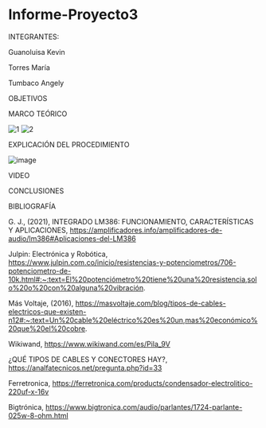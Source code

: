 # Informe-Proyecto3

INTEGRANTES:

Guanoluisa Kevin

Torres María

Tumbaco Angely

OBJETIVOS

MARCO TEÓRICO

![1](https://user-images.githubusercontent.com/116812951/222223920-e8c9ab67-d0ba-4d6b-8c23-2e12c6befd4b.png)
![2](https://user-images.githubusercontent.com/116812951/222224012-a51018e6-bfd4-423e-81e5-d81d86a70dc0.png)

EXPLICACIÓN DEL PROCEDIMIENTO

![image](https://user-images.githubusercontent.com/116812951/221379775-82e62986-0cc8-4f95-b50c-9b5172371a55.png)

VIDEO

CONCLUSIONES

BIBLIOGRAFÍA

G. J., (2021), INTEGRADO LM386: FUNCIONAMIENTO, CARACTERÍSTICAS Y APLICACIONES, https://amplificadores.info/amplificadores-de-audio/lm386#Aplicaciones-del-LM386

Julpin: Electrónica y Robótica, https://www.julpin.com.co/inicio/resistencias-y-potenciometros/706-potenciometro-de-10k.html#:~:text=El%20potenciómetro%20tiene%20una%20resistencia,solo%20o%20con%20alguna%20vibración.

Más Voltaje, (2016), https://masvoltaje.com/blog/tipos-de-cables-electricos-que-existen-n12#:~:text=Un%20cable%20eléctrico%20es%20un,mas%20económico%20que%20el%20cobre.

Wikiwand, https://www.wikiwand.com/es/Pila_9V

¿QUÉ TIPOS DE CABLES Y CONECTORES HAY?, https://analfatecnicos.net/pregunta.php?id=33

Ferretronica, https://ferretronica.com/products/condensador-electrolitico-220uf-x-16v

Bigtrónica, https://www.bigtronica.com/audio/parlantes/1724-parlante-025w-8-ohm.html
